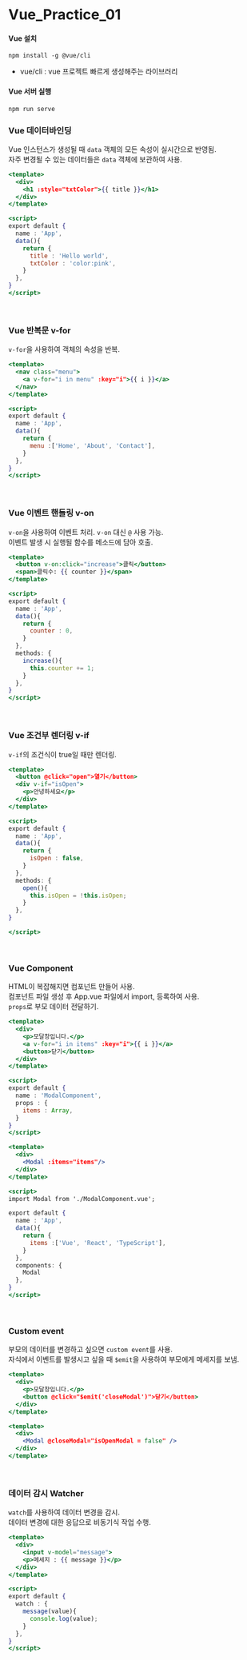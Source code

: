 # Vue_Practice_01

#### Vue 설치
```
npm install -g @vue/cli
```
- vue/cli : vue 프로젝트 빠르게 생성해주는 라이브러리

#### Vue 서버 실행
```
npm run serve
```

### Vue 데이터바인딩
Vue 인스턴스가 생성될 때 `data` 객체의 모든 속성이 실시간으로 반영됨. <br>
자주 변경될 수 있는 데이터들은 `data` 객체에 보관하여 사용. 

```jsx
<template>
  <div>
    <h1 :style="txtColor">{{ title }}</h1>
  </div>
</template>

<script>
export default {
  name : 'App',
  data(){
    return {
      title : 'Hello world',
      txtColor : 'color:pink',
    }
  },
}
</script>
```

<br>

### Vue 반복문 v-for
`v-for`을 사용하여 객체의 속성을 반복.

```jsx
<template>
  <nav class="menu">
    <a v-for="i in menu" :key="i">{{ i }}</a>
  </nav>
</template>

<script>
export default {
  name : 'App',
  data(){
    return {
      menu :['Home', 'About', 'Contact'],
    }
  },
}
</script>
```
<br>

### Vue 이벤트 핸들링 v-on
`v-on`을 사용하여 이벤트 처리. `v-on` 대신 `@` 사용 가능. <br>
이벤트 발생 시 실행될 함수를 메소드에 담아 호출. 

```jsx
<template>
  <button v-on:click="increase">클릭</button>
  <span>클릭수: {{ counter }}</span>
</template>

<script>
export default {
  name : 'App',
  data(){
    return {
      counter : 0,
    }
  },
  methods: {
    increase(){
      this.counter += 1;
    }
  },
}
</script>
```

<br>

### Vue 조건부 렌더링 v-if
`v-if`의 조건식이 true일 때만 렌더링.<br>

```jsx
<template>
  <button @click="open">열기</button>
  <div v-if="isOpen">
    <p>안녕하세요</p>
  </div>
</template>

<script>
export default {
  name : 'App',
  data(){
    return {
      isOpen : false,
    }
  },
  methods: {
    open(){
      this.isOpen = !this.isOpen;
    }
  },
}

</script>
```
<br>

### Vue Component
HTML이 복잡해지면 컴포넌트 만들어 사용. <br>
컴포넌트 파일 생성 후 App.vue 파일에서 import, 등록하여 사용. <br>
`props`로 부모 데이터 전달하기.

```jsx
<template>
  <div>
    <p>모달창입니다.</p>
    <a v-for="i in items" :key="i">{{ i }}</a>
    <button>닫기</button>
  </div>
</template>

<script>
export default {
  name : 'ModalComponent',
  props : {
    items : Array,
  }
}
</script>
```

```jsx
<template>
  <div>
    <Modal :items="items"/>
  </div>
</template>

<script>
import Modal from './ModalComponent.vue';

export default {
  name : 'App',
  data(){
    return {
      items :['Vue', 'React', 'TypeScript'],
    }
  },
  components: {
    Modal
  },
}
</script>
```
<br>

### Custom event
부모의 데이터를 변경하고 싶으면 `custom event`를 사용. <br>
자식에서 이벤트를 발생시고 싶을 때 `$emit`을 사용하여 부모에게 메세지를 보냄.

```jsx
<template>
  <div>
    <p>모달창입니다.</p>
    <button @click="$emit('closeModal')">닫기</button>
  </div>
</template>
```

```jsx
<template>
  <div>
    <Modal @closeModal="isOpenModal = false" />
  </div>
</template>
```
<br>

### 데이터 감시 Watcher
`watch`를 사용하여 데이터 변경을 감시. <br>
데이터 변경에 대한 응답으로 비동기식 작업 수행. 

```jsx
<template>
  <div>
    <input v-model="message">
    <p>메세지 : {{ message }}</p>
  </div>
</template>

<script>
export default {
  watch : {
    message(value){
      console.log(value);
    }
  },
}
</script>
```
<br>